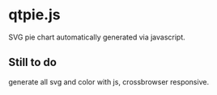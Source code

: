 qtpie.js
========

SVG pie chart automatically generated via javascript.

Still to do
-----------

generate all svg and color with js, crossbrowser responsive.
